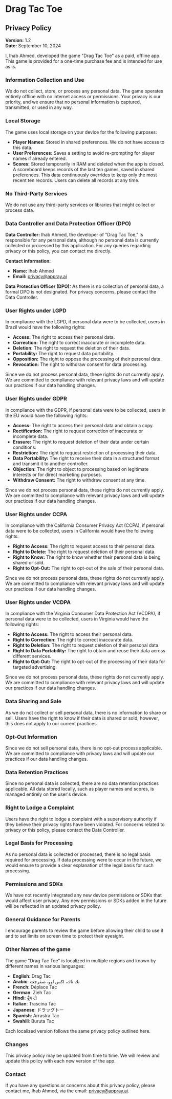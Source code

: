 # Drag Tac Toe 
## Privacy Policy

**Version:** 1.2  
**Date:** September 10, 2024

I, Ihab Ahmed, developed the game "Drag Tac Toe" as a paid, offline app. This game is provided for a one-time purchase fee and is intended for use as is.

### Information Collection and Use
We do not collect, store, or process any personal data. The game operates entirely offline with no internet access or permissions. Your privacy is our priority, and we ensure that no personal information is captured, transmitted, or used in any way.

### Local Storage
The game uses local storage on your device for the following purposes:

* **Player Names:** Stored in shared preferences. We do not have access to this data.
* **User Preferences:** Saves a setting to avoid re-prompting for player names if already entered.
* **Scores:** Stored temporarily in RAM and deleted when the app is closed. A scoreboard keeps records of the last ten games, saved in shared preferences. This data continuously overrides to keep only the most recent ten records. Users can delete all records at any time.

### No Third-Party Services
We do not use any third-party services or libraries that might collect or process data.

### Data Controller and Data Protection Officer (DPO)
**Data Controller:** Ihab Ahmed, the developer of "Drag Tac Toe," is responsible for any personal data, although no personal data is currently collected or processed by this application. For any queries regarding privacy or this policy, you can contact me directly.

**Contact Information:**
- **Name:** Ihab Ahmed
- **Email:** privacy@appray.ai

**Data Protection Officer (DPO):** As there is no collection of personal data, a formal DPO is not designated. For privacy concerns, please contact the Data Controller.

### User Rights under LGPD
In compliance with the LGPD, if personal data were to be collected, users in Brazil would have the following rights:

* **Access:** The right to access their personal data.
* **Correction:** The right to correct inaccurate or incomplete data.
* **Deletion:** The right to request the deletion of their data.
* **Portability:** The right to request data portability.
* **Opposition:** The right to oppose the processing of their personal data.
* **Revocation:** The right to withdraw consent for data processing.

Since we do not process personal data, these rights do not currently apply. We are committed to compliance with relevant privacy laws and will update our practices if our data handling changes.

### User Rights under GDPR
In compliance with the GDPR, if personal data were to be collected, users in the EU would have the following rights:

* **Access:** The right to access their personal data and obtain a copy.
* **Rectification:** The right to request correction of inaccurate or incomplete data.
* **Erasure:** The right to request deletion of their data under certain conditions.
* **Restriction:** The right to request restriction of processing their data.
* **Data Portability:** The right to receive their data in a structured format and transmit it to another controller.
* **Objection:** The right to object to processing based on legitimate interests or for direct marketing purposes.
* **Withdraw Consent:** The right to withdraw consent at any time.

Since we do not process personal data, these rights do not currently apply. We are committed to compliance with relevant privacy laws and will update our practices if our data handling changes.

### User Rights under CCPA
In compliance with the California Consumer Privacy Act (CCPA), if personal data were to be collected, users in California would have the following rights:

* **Right to Access:** The right to request access to their personal data.
* **Right to Delete:** The right to request deletion of their personal data.
* **Right to Know:** The right to know whether their personal data is being shared or sold.
* **Right to Opt-Out:** The right to opt-out of the sale of their personal data.

Since we do not process personal data, these rights do not currently apply. We are committed to compliance with relevant privacy laws and will update our practices if our data handling changes.

### User Rights under VCDPA
In compliance with the Virginia Consumer Data Protection Act (VCDPA), if personal data were to be collected, users in Virginia would have the following rights:

* **Right to Access:** The right to access their personal data.
* **Right to Correction:** The right to correct inaccurate data.
* **Right to Deletion:** The right to request deletion of their personal data.
* **Right to Data Portability:** The right to obtain and reuse their data across different services.
* **Right to Opt-Out:** The right to opt-out of the processing of their data for targeted advertising.

Since we do not process personal data, these rights do not currently apply. We are committed to compliance with relevant privacy laws and will update our practices if our data handling changes.

### Data Sharing and Sale
As we do not collect or sell personal data, there is no information to share or sell. Users have the right to know if their data is shared or sold; however, this does not apply to our current practices.

### Opt-Out Information
Since we do not sell personal data, there is no opt-out process applicable. We are committed to compliance with privacy laws and will update our practices if our data handling changes.

### Data Retention Practices
Since no personal data is collected, there are no data retention practices applicable. All data stored locally, such as player names and scores, is managed entirely on the user's device.

### Right to Lodge a Complaint
Users have the right to lodge a complaint with a supervisory authority if they believe their privacy rights have been violated. For concerns related to privacy or this policy, please contact the Data Controller.

### Legal Basis for Processing
As no personal data is collected or processed, there is no legal basis required for processing. If data processing were to occur in the future, we would ensure to provide a clear explanation of the legal basis for such processing.

### Permissions and SDKs
We have not recently integrated any new device permissions or SDKs that would affect user privacy. Any new permissions or SDKs added in the future will be reflected in an updated privacy policy.

### General Guidance for Parents
I encourage parents to review the game before allowing their child to use it and to set limits on screen time to protect their eyesight.

### Other Names of the game

The game "Drag Tac Toe" is localized in multiple regions and known by different names in various languages:

* **English**: Drag Tac
* **Arabic**: تك تاك، اكس اوو، صفرجت
* **French**: Déplace Tac
* **German**: Zieh Tac
* **Hindi**: ड्रैग टो
* **Italian**: Trascina Tac
* **Japanese**: ドラッグトー
* **Spanish**: Arrastra Tac
* **Swahili**: Buruta Tac

Each localized version follows the same privacy policy outlined here.

### Changes
This privacy policy may be updated from time to time. We will review and update this policy with each new version of the app.

### Contact
If you have any questions or concerns about this privacy policy, please contact me, Ihab Ahmed, via the email: privacy@appray.ai.
